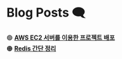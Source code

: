 # Blog Posts 🗨️

🟢 **[AWS EC2 서버를 이용한 프로젝트 배포](https://shubbydobobcoding.tistory.com/7)**  
🟠 **[Redis 간단 정리](https://shubbydobobcoding.tistory.com/16)**  
